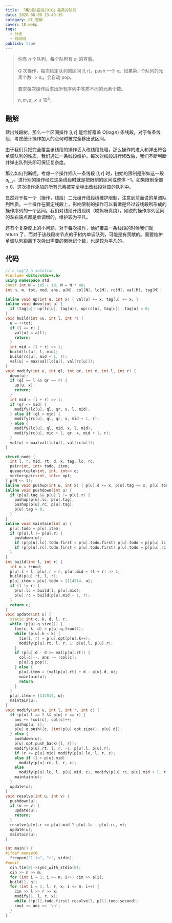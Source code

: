 ```yaml
---
title: 「集训队互测2018」完美的队列
date: 2020-08-08 23:49:39
category: OI 题解
cover: 18.webp
tags:
  - 分块
  - 线段树
publish: true
---
```


> 你有 $n$ 个队列，每个队列有 $a_i$ 的容量。
> 
> $Q$ 次操作，每次给定队列的区间 $[l,r]$，push 一个 $x$。如果第 $i$ 个队列的元素个数 $>a_i$，会自动 pop。
> 
> 要求每次操作后求出所有序列中本质不同的元素个数。
> 
> $n,m,a_i,x \leq 10^5$。

<!-- more -->

## 题解

建出线段树，那么一个区间操作 $[l,r]$ 能恰好覆盖 $O(\log n)$ 条线段。对于每条线段，考虑统计操作加入的点何时被完全移出该区间。

由于我们只把完全覆盖该线段的操作丢入改线段处理，那么操作的进入和弹出符合单调队列的性质，我们通过一条线段维护。每次对线段进行修改后，我们不断判断并弹出队列头即可保证复杂度。

那么如何判断呢，考虑一个操作插入一条线段 $[l;r]$ 时，初始的限制是形如这一段 $a_{l\ldots r}$。进行别的操作经过这条线段时就是把限制的区间或整体 $-1$。如果限制全部 $\leq 0$，这次操作添加的所有元素被完全弹出改线段对应的队列中。

显然对于每一个（操作，线段）二元组开线段树维护限制，注意到前面说的单调队列性质，一个操作在固定线段上，影响限制的操作可以看做是经过该线段所形成的操作序列的一个区间。我们对线段开线段树（哎妈呀真绕），刚说的操作序列区间的左右端点都是单调增的，维护较为平凡。

还有个复杂度上的小问题，对于每次操作，恰好覆盖一条线段的时候我们就 return 了，而对于该线段树节点的子树内单调队列，可能是有贡献的。需要维护单调队列距离下次弹出需要的懒标记个数，也是较为平凡的。

## 代码

```cpp
// n log^2 n solution
#include <bits/stdc++.h>
using namespace std;
const int N = 1e5 + 10, M = N * 40;
int n, m, tot, nod, ans, a[N], col[N], lc[M], rc[M], val[M], tag[M];

inline void up(int u, int x) { val[u] += x, tag[u] += x; }
inline void down(int u) {
  if (tag[u]) up(lc[u], tag[u]), up(rc[u], tag[u]), tag[u] = 0;
}
void build(int &u, int l, int r) {
  u = ++tot;
  if (l == r) {
    val[u] = a[l];
    return;
  }
  int mid = (l + r) >> 1;
  build(lc[u], l, mid);
  build(rc[u], mid + 1, r);
  val[u] = max(val[lc[u]], val[rc[u]]);
}
void modify(int u, int ql, int qr, int x, int l, int r) {
  down(u);
  if (ql == l && qr == r) {
    up(u, x);
    return;
  }
  int mid = (l + r) >> 1;
  if (qr <= mid) {
    modify(lc[u], ql, qr, x, l, mid);
  } else if (ql > mid) {
    modify(rc[u], ql, qr, x, mid + 1, r);
  } else {
    modify(lc[u], ql, mid, x, l, mid);
    modify(rc[u], mid + 1, qr, x, mid + 1, r);
  }
  val[u] = max(val[lc[u]], val[rc[u]]);
}

struct node {
  int l, r, mid, rt, d, k, tag, lc, rc;
  pair<int, int> todo, item;
  queue<tuple<int, int, int>> q;
  vector<pair<int, int>> opt;
} p[N << 1];
inline void pushup(int u, int x) { p[u].d += x, p[u].tag += x, p[u].todo.first -= x; }
inline void pushdown(int u) {
  if (p[u].tag && p[u].l != p[u].r) {
    pushup(p[u].lc, p[u].tag);
    pushup(p[u].rc, p[u].tag);
    p[u].tag = 0;
  }
}
inline void maintain(int u) {
  p[u].todo = p[u].item;
  if (p[u].l != p[u].r) {
    pushdown(u);
    if (p[p[u].lc].todo.first < p[u].todo.first) p[u].todo = p[p[u].lc].todo;
    if (p[p[u].rc].todo.first < p[u].todo.first) p[u].todo = p[p[u].rc].todo;
  }
}
int build(int l, int r) {
  int u = ++nod;
  p[u].l = l, p[u].r = r, p[u].mid = (l + r) >> 1;
  build(p[u].rt, l, r);
  p[u].item = p[u].todo = {114514, u};
  if (l != r) {
    p[u].lc = build(l, p[u].mid);
    p[u].rc = build(p[u].mid + 1, r);
  }
  return u;
}
void update(int u) {
  static int c, k, d, l, r;
  while (p[u].q.size()) {
    tie(c, k, d) = p[u].q.front();
    while (p[u].k < k) {
      tie(l, r) = p[u].opt[p[u].k++];
      modify(p[u].rt, l, r, 1, p[u].l, p[u].r);
    }
    if (p[u].d - d >= val[p[u].rt]) {
      col[c]--, ans -= !col[c];
      p[u].q.pop();
    } else {
      p[u].item = {val[p[u].rt] + d - p[u].d, u};
      maintain(u);
      return;
    }
  }
  p[u].item = {114514, u};
  maintain(u);
}
void modify(int u, int l, int r, int c) {
  if (p[u].l == l && p[u].r == r) {
    ans += !col[c], col[c]++;
    pushup(u, 1);
    p[u].q.push({c, (int)p[u].opt.size(), p[u].d});
  } else {
    pushdown(u);
    p[u].opt.push_back({l, r});
    modify(p[u].rt, l, r, -1, p[u].l, p[u].r);
    if (r <= p[u].mid) modify(p[u].lc, l, r, c);
    else if (l > p[u].mid)
      modify(p[u].rc, l, r, c);
    else
      modify(p[u].lc, l, p[u].mid, c), modify(p[u].rc, p[u].mid + 1, r, c);
    maintain(u);
  }
  update(u);
}
void resolve(int u, int v) {
  pushdown(u);
  if (u == v) {
    update(u);
    return;
  }
  resolve(p[v].r <= p[u].mid ? p[u].lc : p[u].rc, v);
  update(u);
  maintain(u);
}

int main() {
#ifdef memset0
  freopen("1.in", "r", stdin);
#endif
  cin.tie(0)->sync_with_stdio(0);
  cin >> n >> m;
  for (int i = 1; i <= n; i++) cin >> a[i];
  build(1, n);
  for (int i = 1, l, r, x; i <= m; i++) {
    cin >> l >> r >> x;
    modify(1, l, r, x);
    while (!p[1].todo.first) resolve(1, p[1].todo.second);
    cout << ans << '\n';
  }
}
```